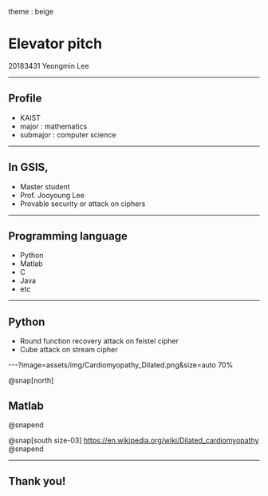 theme : beige

# Elevator pitch

20183431
Yeongmin Lee

---

## Profile

- KAIST
- major : mathematics
- submajor : computer science

---

## In GSIS,

- Master student
- Prof. Jooyoung Lee
- Provable security or attack on ciphers

---

## Programming language

- Python
- Matlab
- C
- Java
- etc

---

## Python

- Round function recovery attack on feistel cipher
- Cube attack on stream cipher

---?image=assets/img/Cardiomyopathy_Dilated.png&size=auto 70%

@snap[north]
## Matlab
@snapend

@snap[south size-03]
https://en.wikipedia.org/wiki/Dilated_cardiomyopathy
@snapend

---

## Thank you!
